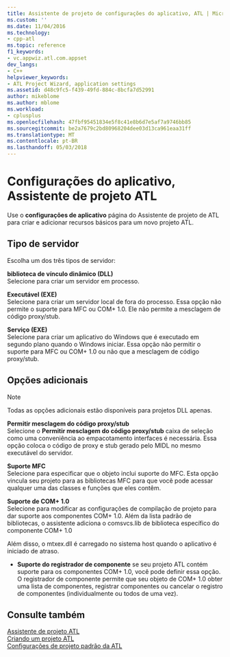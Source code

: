 ```yaml
---
title: Assistente de projeto de configurações do aplicativo, ATL | Microsoft Docs
ms.custom: ''
ms.date: 11/04/2016
ms.technology:
- cpp-atl
ms.topic: reference
f1_keywords:
- vc.appwiz.atl.com.appset
dev_langs:
- C++
helpviewer_keywords:
- ATL Project Wizard, application settings
ms.assetid: d48c9fc5-f439-49fd-884c-8bcfa7d52991
author: mikeblome
ms.author: mblome
ms.workload:
- cplusplus
ms.openlocfilehash: 47fbf95451834e5f8c41e8b6d7e5af7a9746bb85
ms.sourcegitcommit: be2a7679c2bd80968204dee03d13ca961eaa31ff
ms.translationtype: MT
ms.contentlocale: pt-BR
ms.lasthandoff: 05/03/2018
---
```

# <a name="application-settings-atl-project-wizard"></a>Configurações do aplicativo, Assistente de projeto ATL
Use o **configurações de aplicativo** página do Assistente de projeto de ATL para criar e adicionar recursos básicos para um novo projeto ATL.  
  
## <a name="server-type"></a>Tipo de servidor  
 Escolha um dos três tipos de servidor:  
  
 **biblioteca de vínculo dinâmico (DLL)**  
 Selecione para criar um servidor em processo.  
  
 **Executável (EXE)**  
 Selecione para criar um servidor local de fora do processo. Essa opção não permite o suporte para MFC ou COM+ 1.0. Ele não permite a mesclagem de código proxy/stub.  
  
 **Serviço (EXE)**  
 Selecione para criar um aplicativo do Windows que é executado em segundo plano quando o Windows iniciar. Essa opção não permitir o suporte para MFC ou COM+ 1.0 ou não que a mesclagem de código proxy/stub.  
  
## <a name="additional-options"></a>Opções adicionais  
  
> [!NOTE]
>  Todas as opções adicionais estão disponíveis para projetos DLL apenas.  
  
 **Permitir mesclagem do código proxy/stub**  
 Selecione o **Permitir mesclagem do código proxy/stub** caixa de seleção como uma conveniência ao empacotamento interfaces é necessária. Essa opção coloca o código de proxy e stub gerado pelo MIDL no mesmo executável do servidor.  
  
 **Suporte MFC**  
 Selecione para especificar que o objeto inclui suporte do MFC. Esta opção vincula seu projeto para as bibliotecas MFC para que você pode acessar qualquer uma das classes e funções que eles contêm.  
  
 **Suporte de COM+ 1.0**  
 Selecione para modificar as configurações de compilação de projeto para dar suporte aos componentes COM+ 1.0. Além da lista padrão de bibliotecas, o assistente adiciona o comsvcs.lib de biblioteca específico do componente COM+ 1.0  
  
 Além disso, o mtxex.dll é carregado no sistema host quando o aplicativo é iniciado de atraso.  
  
-   **Suporte do registrador de componente** se seu projeto ATL contém suporte para os componentes COM+ 1.0, você pode definir essa opção. O registrador de componente permite que seu objeto de COM+ 1.0 obter uma lista de componentes, registrar componentes ou cancelar o registro de componentes (individualmente ou todos de uma vez).  
  
## <a name="see-also"></a>Consulte também  
 [Assistente de projeto ATL](../../atl/reference/atl-project-wizard.md)   
 [Criando um projeto ATL](../../atl/reference/creating-an-atl-project.md)   
 [Configurações de projeto padrão da ATL](../../atl/reference/default-atl-project-configurations.md)

